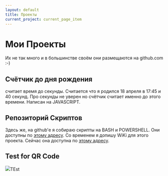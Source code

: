 ```yaml
---
layout: default
title: Проекты
current_project: current_page_item
---
```

<div id="content" class="pad">
  <h1 class="pagetitle">Мои Проекты</h1>
  <div class="entry page clear">
    <p>Их не так много и в большинстве своём они размещаются на github.com :-)</p>
	<h2> Счётчик до дня рождения</h2>
	<p> считает время до секунды. Считается что я родился 18 апреля в 17:45 и 40 секунд. Про секунды не уверен но счётчик считает именно до этого времени. Написан на JAVASCRIPT. </p>
<p style="color:red"><script LANGUAGE="JAVASCRIPT">
ccDayNow = new Date();
ccDayThen = new Date("Apr 18 2012 17:45:40 GMT+0400")
msPerDay = 24 * 60 * 60 * 1000 ;
timeLeft = (ccDayThen.getTime() - ccDayNow.getTime());
cc_daysLeft = timeLeft / msPerDay;
daysLeft = Math.floor(cc_daysLeft);
cc_hrsLeft = (cc_daysLeft - daysLeft)*24;
hrsLeft = Math.floor(cc_hrsLeft);
minsLeft = Math.floor((cc_hrsLeft - hrsLeft)*60);
document.write( "Через "+daysLeft+" дн, "+hrsLeft+" часов "+minsLeft+" минут - Случится 28 лет как я хожу по этой знмле.");
</script></p>

<h2>Репозиторий Скриптов</h2>

<p>Здесь же, на github'е я собираю скрипты на BASH и POWERSHELL. Они доступны по <a href="http://stillru.github.com/PersonalPakage/">этому адресу</a>. Со временем я допишу WiKi для этого проекта. Сейчас она доступна по <a href="http://github.com/stillru/PersonalPakage/wiki">этому адресу</a>.</p>

<h2>Test for QR Code</h2>

<img src="http://0.chart.apis.google.com/chart?cht=test">TEst</img>
